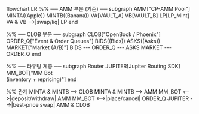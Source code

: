 flowchart LR
%% ── AMM 부분 (기존) ──
subgraph AMM["CP-AMM Pool"]
MINTA((Apple))
MINTB((Banana))
VA[VAULT_A]
VB[VAULT_B]
LP[LP_Mint]
VA & VB -->|swap/liq| LP
end

%% ── CLOB 부분 ──
subgraph CLOB["OpenBook / Phoenix"]
ORDER_Q["Event & Order Queues"]
BIDS((Bids))
ASKS((Asks))
MARKET["Market (A/B)"]
BIDS --- ORDER_Q --- ASKS
MARKET --- ORDER_Q
end

%% ── 라우팅 계층 ──
subgraph Router
JUPITER[Jupiter Routing SDK]
MM_BOT["MM Bot<br/>(inventory + repricing)"]
end

%% 관계
MINTA & MINTB --> CLOB
MINTA & MINTB --> AMM
MM_BOT <-->|deposit/withdraw| AMM
MM_BOT <-->|place/cancel| ORDER_Q
JUPITER -->|best-price swap| AMM & CLOB
